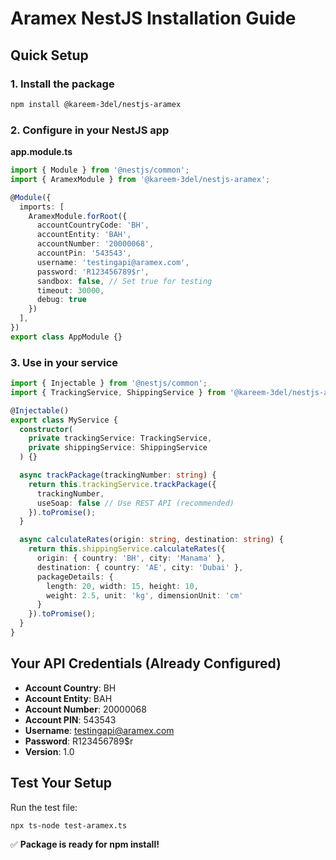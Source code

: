 # Aramex NestJS Installation Guide

## Quick Setup

### 1. Install the package
```bash
npm install @kareem-3del/nestjs-aramex
```

### 2. Configure in your NestJS app

**app.module.ts**
```typescript
import { Module } from '@nestjs/common';
import { AramexModule } from '@kareem-3del/nestjs-aramex';

@Module({
  imports: [
    AramexModule.forRoot({
      accountCountryCode: 'BH',
      accountEntity: 'BAH',
      accountNumber: '20000068',
      accountPin: '543543',
      username: 'testingapi@aramex.com',
      password: 'R123456789$r',
      sandbox: false, // Set true for testing
      timeout: 30000,
      debug: true
    })
  ],
})
export class AppModule {}
```

### 3. Use in your service

```typescript
import { Injectable } from '@nestjs/common';
import { TrackingService, ShippingService } from '@kareem-3del/nestjs-aramex';

@Injectable()
export class MyService {
  constructor(
    private trackingService: TrackingService,
    private shippingService: ShippingService
  ) {}

  async trackPackage(trackingNumber: string) {
    return this.trackingService.trackPackage({
      trackingNumber,
      useSoap: false // Use REST API (recommended)
    }).toPromise();
  }

  async calculateRates(origin: string, destination: string) {
    return this.shippingService.calculateRates({
      origin: { country: 'BH', city: 'Manama' },
      destination: { country: 'AE', city: 'Dubai' },
      packageDetails: {
        length: 20, width: 15, height: 10,
        weight: 2.5, unit: 'kg', dimensionUnit: 'cm'
      }
    }).toPromise();
  }
}
```

## Your API Credentials (Already Configured)

- **Account Country**: BH
- **Account Entity**: BAH
- **Account Number**: 20000068
- **Account PIN**: 543543
- **Username**: testingapi@aramex.com
- **Password**: R123456789$r
- **Version**: 1.0

## Test Your Setup

Run the test file:
```bash
npx ts-node test-aramex.ts
```

✅ **Package is ready for npm install!**
